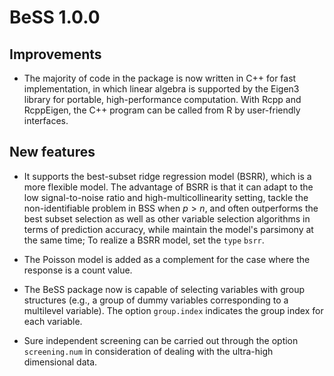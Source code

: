 # BeSS 1.0.0

## Improvements

- The majority of code in the package is now written in C++ for fast implementation, 
in which linear algebra is supported by the Eigen3 library for portable, high-performance computation. 
With Rcpp and RcppEigen,
the C++ program can be called from R by user-friendly interfaces. 

## New features

- It supports the best-subset ridge regression model (BSRR), which is a more flexible model. The advantage of BSRR is that it can adapt to the low signal-to-noise ratio and high-multicollinearity setting, tackle the non-identifiable problem in BSS when $p>n$,
and often outperforms the best subset selection as well as other variable selection algorithms in terms of prediction accuracy, while maintain the model's parsimony at the same time; To realize a BSRR model, set the `type` `bsrr`.

- The Poisson model is added as a complement for the case where the response is a count value. 

- The BeSS package now is capable of selecting variables with group structures (e.g., a group of dummy variables corresponding to a multilevel variable). The option `group.index` indicates the group index for each variable.

- Sure independent screening can be carried out through the option `screening.num` in consideration of dealing with the ultra-high dimensional data.
